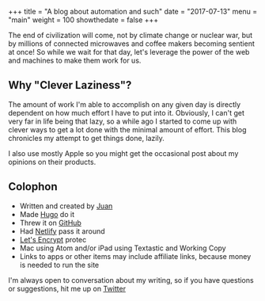 +++
title = "A blog about automation and such"
date = "2017-07-13"
menu = "main"
weight = 100
showthedate = false
+++
<!-- ![Juan](/img/avatar-2.svg) -->
The end of civilization will come, not by climate change or nuclear war, but by millions of connected microwaves and coffee makers becoming sentient at once! So while we wait for that day, let's leverage the power of the web and machines to make them work for us.

## Why "Clever Laziness"?
The amount of work I'm able to accomplish on any given day is directly dependent on how much effort I have to put into it. Obviously, I can't get very far in life being that lazy, so a while ago I started to come up with clever ways to get a lot done with the minimal amount of effort. This blog chronicles my attempt to get things done, lazily.

I also use mostly Apple so you might get the occasional post about my opinions on their products.

## Colophon
* Written and created by [Juan](https://www.twitter.com/theverylastjuan)
* Made [Hugo](https://gohugo.io) do it
* Threw it on [GitHub](https://github.com)
* Had [Netlify](https://www.netlify.com) pass it around
* [Let's Encrypt](https://letsencrypt.org) protec
* Mac using Atom and/or iPad using Textastic and Working Copy
* Links to apps or other items may include affiliate links, because money is needed to run the site


I'm always open to conversation about my writing, so if you have questions or suggestions, hit me up on [Twitter](https://www.twitter.com/cleverlaziness)

